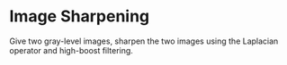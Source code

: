 # Image Sharpening
Give two gray-level images, sharpen the two images using the Laplacian operator and high-boost filtering.
